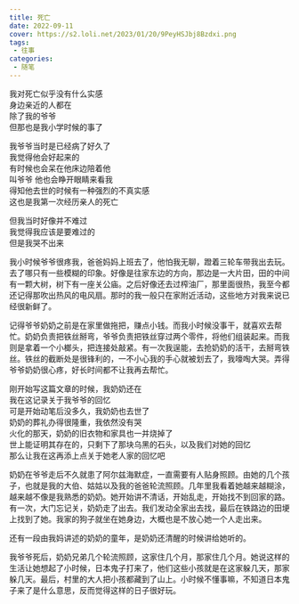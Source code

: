 ```yaml
---
title: 死亡
date: 2022-09-11
cover: https://s2.loli.net/2023/01/20/9PeyHSJbj8Bzdxi.png
tags:
 - 往事
categories:
 - 随笔
---
```


我对死亡似乎没有什么实感<br>
身边亲近的人都在<br>
除了我的爷爷<br>
但那也是我小学时候的事了<br>

我爷爷当时是已经病了好久了<br>
我觉得他会好起来的<br>
有时候也会呆在他床边陪着他<br>
叫爷爷 他也会睁开眼睛来看我<br>
得知他去世的时候有一种强烈的不真实感<br>
这也是我第一次经历亲人的死亡

但我当时好像并不难过<br>
我觉得我应该是要难过的<br>
但是我哭不出来

我小时候爷爷很疼我，爸爸妈妈上班去了，他怕我无聊，蹬着三轮车带我出去玩。去了哪只有一些模糊的印象。好像是往家东边的方向，那边是一大片田，田的中间有一颗大树，树下有一座关公庙。之后好像还去过榨油厂，那里面很热，我至今都还记得那吹出热风的电风扇。那时的我一般只在家附近活动，这些地方对我来说已经很新鲜了。

记得爷爷奶奶之前是在家里做拖把，赚点小钱。而我小时候没事干，就喜欢去帮忙。奶奶负责把铁丝掰弯，爷爷负责把铁丝穿过两个零件，将他们组装起来。而我则是拿着一个小榔头，把连接处敲紧。有一次我逞能，去抢奶奶的活干，去掰弯铁丝。铁丝的截断处是很锋利的，一不小心我的手心就被划去了，我嚎啕大哭。弄得爷爷奶奶很心疼，好长时间都不让我再去帮忙。

刚开始写这篇文章的时候，我奶奶还在<br>
我在这记录关于我爷爷的回忆<br>
可是开始动笔后没多久，我奶奶也去世了<br>
奶奶的葬礼办得很隆重，我依然没有哭<br>
火化的那天，奶奶的旧衣物和家具也一并烧掉了<br>
世上能证明其存在的，只剩下了那块乌黑的石头，以及我们对她的回忆<br>
那么让我在这再添上点关于她老人家的回忆吧

奶奶在爷爷走后不久就患了阿尔兹海默症，一直需要有人贴身照顾。由她的几个孩子，也就是我的大伯、姑姑以及我的爸爸轮流照顾。几年里我看着她越来越糊涂，越来越不像是我熟悉的奶奶。她开始讲不清话，开始乱走，开始找不到回家的路。有一次，大门忘记关，奶奶走了出去。我们发动全家出去找，最后在铁路边的田埂上找到了她。我家的狗子就坐在她身边，大概也是不放心她一个人走出来。

还有一段由我妈讲述的奶奶的童年，是奶奶还清醒的时候讲给她听的。

我爷爷死后，奶奶兄弟几个轮流照顾，这家住几个月，那家住几个月。她说这样的生活让她想起了小时候，日本鬼子打来了，他们这些小孩就是在这家躲几天，那家躲几天。最后，村里的大人把小孩都藏到了山上。小时候不懂事嘛，不知道日本鬼子来了是什么意思，反而觉得这样的日子很好玩。
